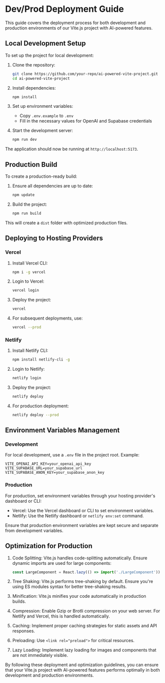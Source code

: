 # Dev/Prod Deployment Guide

This guide covers the deployment process for both development and production environments of our Vite.js project with AI-powered features.

## Local Development Setup

To set up the project for local development:

1. Clone the repository:
   ```bash
   git clone https://github.com/your-repo/ai-powered-vite-project.git
   cd ai-powered-vite-project
   ```

2. Install dependencies:
   ```bash
   npm install
   ```

3. Set up environment variables:
   - Copy `.env.example` to `.env`
   - Fill in the necessary values for OpenAI and Supabase credentials

4. Start the development server:
   ```bash
   npm run dev
   ```

The application should now be running at `http://localhost:5173`.

## Production Build

To create a production-ready build:

1. Ensure all dependencies are up to date:
   ```bash
   npm update
   ```

2. Build the project:
   ```bash
   npm run build
   ```

This will create a `dist` folder with optimized production files.

## Deploying to Hosting Providers

### Vercel

1. Install Vercel CLI:
   ```bash
   npm i -g vercel
   ```

2. Login to Vercel:
   ```bash
   vercel login
   ```

3. Deploy the project:
   ```bash
   vercel
   ```

4. For subsequent deployments, use:
   ```bash
   vercel --prod
   ```

### Netlify

1. Install Netlify CLI:
   ```bash
   npm install netlify-cli -g
   ```

2. Login to Netlify:
   ```bash
   netlify login
   ```

3. Deploy the project:
   ```bash
   netlify deploy
   ```

4. For production deployment:
   ```bash
   netlify deploy --prod
   ```

## Environment Variables Management

### Development

For local development, use a `.env` file in the project root. Example:

```
VITE_OPENAI_API_KEY=your_openai_api_key
VITE_SUPABASE_URL=your_supabase_url
VITE_SUPABASE_ANON_KEY=your_supabase_anon_key
```

### Production

For production, set environment variables through your hosting provider's dashboard or CLI:

- Vercel: Use the Vercel dashboard or CLI to set environment variables.
- Netlify: Use the Netlify dashboard or `netlify env:set` command.

Ensure that production environment variables are kept secure and separate from development variables.

## Optimization for Production

1. Code Splitting: Vite.js handles code-splitting automatically. Ensure dynamic imports are used for large components:

   ```javascript
   const LargeComponent = React.lazy(() => import('./LargeComponent'));
   ```

2. Tree Shaking: Vite.js performs tree-shaking by default. Ensure you're using ES modules syntax for better tree-shaking results.

3. Minification: Vite.js minifies your code automatically in production builds.

4. Compression: Enable Gzip or Brotli compression on your web server. For Netlify and Vercel, this is handled automatically.

5. Caching: Implement proper caching strategies for static assets and API responses.

6. Preloading: Use `<link rel="preload">` for critical resources.

7. Lazy Loading: Implement lazy loading for images and components that are not immediately visible.

By following these deployment and optimization guidelines, you can ensure that your Vite.js project with AI-powered features performs optimally in both development and production environments.
